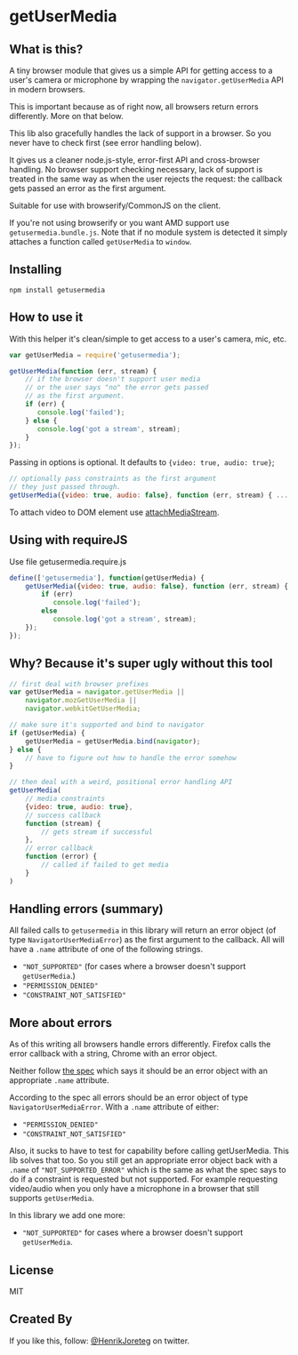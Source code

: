 # getUserMedia

## What is this?

A tiny browser module that gives us a simple API for getting access to a user's camera or microphone by wrapping the `navigator.getUserMedia` API in modern browsers.

This is important because as of right now, all browsers return errors differently. More on that below.

This lib also gracefully handles the lack of support in a browser. So you never have to check first (see error handling below).

It gives us a cleaner node.js-style, error-first API and cross-browser handling. No browser support checking necessary, lack of support is treated in the same way as when the user rejects the request: the callback gets passed an error as the first argument.

Suitable for use with browserify/CommonJS on the client. 

If you're not using browserify or you want AMD support use `getusermedia.bundle.js`. Note that if no module system is detected it simply attaches a function called `getUserMedia` to `window`.



## Installing

```
npm install getusermedia
```

## How to use it


With this helper it's clean/simple to get access to a user's camera, mic, etc.

```js
var getUserMedia = require('getusermedia');

getUserMedia(function (err, stream) {
    // if the browser doesn't support user media
    // or the user says "no" the error gets passed
    // as the first argument.
    if (err) {
       console.log('failed');
    } else {
       console.log('got a stream', stream);  
    }
});
```

Passing in options is optional. It defaults to `{video: true, audio: true}`;

```js
// optionally pass constraints as the first argument
// they just passed through.
getUserMedia({video: true, audio: false}, function (err, stream) { ... });
```

To attach video to DOM element use [attachMediaStream](https://github.com/HenrikJoreteg/attachMediaStream).


## Using with requireJS

Use file getusermedia.require.js

```js
define(['getusermedia'], function(getUserMedia) {
    getUserMedia({video: true, audio: false}, function (err, stream) {
        if (err)
           console.log('failed');
        else
           console.log('got a stream', stream);  
    });
});
```


## Why? Because it's super ugly without this tool

```js
// first deal with browser prefixes
var getUserMedia = navigator.getUserMedia || 
    navigator.mozGetUserMedia || 
    navigator.webkitGetUserMedia;

// make sure it's supported and bind to navigator
if (getUserMedia) {
    getUserMedia = getUserMedia.bind(navigator);
} else {
    // have to figure out how to handle the error somehow
}

// then deal with a weird, positional error handling API
getUserMedia(
    // media constraints
    {video: true, audio: true}, 
    // success callback
    function (stream) {
        // gets stream if successful
    }, 
    // error callback
    function (error) {
        // called if failed to get media
    }
)
```


## Handling errors (summary)

All failed calls to `getusermedia` in this library will return an error object (of type `NavigatorUserMediaError`) as the first argument to the callback. All will have a `.name` attribute of one of the following strings.

- `"NOT_SUPPORTED"` (for cases where a browser doesn't support `getUserMedia`.)
- `"PERMISSION_DENIED"`
- `"CONSTRAINT_NOT_SATISFIED"`


## More about errors

As of this writing all browsers handle errors differently. Firefox calls the error callback with a string, Chrome with an error object. 

Neither follow [the spec](http://dev.w3.org/2011/webrtc/editor/getusermedia.html#navigatorusermediaerror-and-navigatorusermediaerrorcallback) which says it should be an error object with an appropriate `.name` attribute.

According to the spec all errors should be an error object of type `NavigatorUserMediaError`. With a `.name` attribute of either: 

- `"PERMISSION_DENIED"`
- `"CONSTRAINT_NOT_SATISFIED"`

Also, it sucks to have to test for capability before calling getUserMedia. This lib solves that too. So you still get an appropriate error object back with a `.name` of `"NOT_SUPPORTED_ERROR"` which is the same as what the spec says to do if a constraint is requested but not supported. For example requesting video/audio when you only have a microphone in a browser that still supports `getUserMedia`. 

In this library we add one more:

- `"NOT_SUPPORTED"` for cases where a browser doesn't support `getUserMedia`.


## License

MIT

## Created By

If you like this, follow: [@HenrikJoreteg](http://twitter.com/henrikjoreteg) on twitter.

